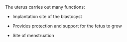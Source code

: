 The uterus carries out many functions:

- Implantation site of the blastocyst

- Provides protection and support for the fetus to grow

- Site of menstruation